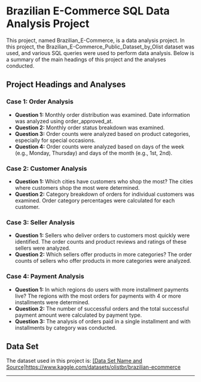 
# Brazilian E-Commerce SQL Data Analysis Project

This project, named Brazilian_E-Commerce, is a data analysis project. In this project, the Brazilian_E-Commerce_Public_Dataset_by_Olist dataset was used, and various SQL queries were used to perform data analysis. Below is a summary of the main headings of this project and the analyses conducted.

## Project Headings and Analyses

### Case 1: Order Analysis
- **Question 1:** Monthly order distribution was examined. Date information was analyzed using order_approved_at.
- **Question 2:** Monthly order status breakdown was examined.
- **Question 3:** Order counts were analyzed based on product categories, especially for special occasions.
- **Question 4:** Order counts were analyzed based on days of the week (e.g., Monday, Thursday) and days of the month (e.g., 1st, 2nd).

### Case 2: Customer Analysis
- **Question 1:** Which cities have customers who shop the most? The cities where customers shop the most were determined.
- **Question 2:** Category breakdown of orders for individual customers was examined. Order category percentages were calculated for each customer.

### Case 3: Seller Analysis
- **Question 1:** Sellers who deliver orders to customers most quickly were identified. The order counts and product reviews and ratings of these sellers were analyzed.
- **Question 2:** Which sellers offer products in more categories? The order counts of sellers who offer products in more categories were analyzed.

### Case 4: Payment Analysis
- **Question 1:** In which regions do users with more installment payments live? The regions with the most orders for payments with 4 or more installments were determined.
- **Question 2:** The number of successful orders and the total successful payment amount were calculated by payment type.
- **Question 3:** The analysis of orders paid in a single installment and with installments by category was conducted.

## Data Set
The dataset used in this project is: [[Data Set Name and Source]](https://www.kaggle.com/datasets/olistbr/brazilian-ecommerce)https://www.kaggle.com/datasets/olistbr/brazilian-ecommerce

---


